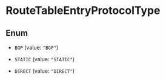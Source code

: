 

# RouteTableEntryProtocolType

## Enum


* `BGP` (value: `"BGP"`)

* `STATIC` (value: `"STATIC"`)

* `DIRECT` (value: `"DIRECT"`)




